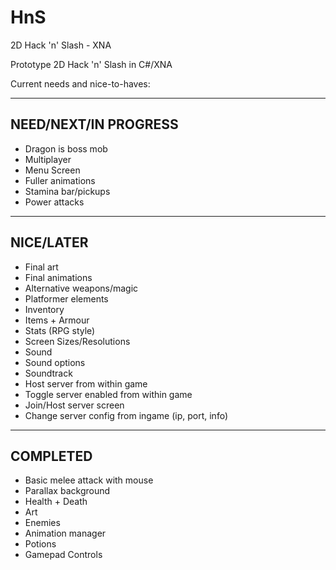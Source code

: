 HnS
===

2D Hack 'n' Slash - XNA

Prototype 2D Hack 'n' Slash in C#/XNA

Current needs and nice-to-haves:


----------------------------------------------
NEED/NEXT/IN PROGRESS
----------------------------------------------

- Dragon is boss mob
- Multiplayer
- Menu Screen
- Fuller animations
- Stamina bar/pickups
- Power attacks

----------------------------------------------
NICE/LATER
----------------------------------------------

- Final art
- Final animations
- Alternative weapons/magic
- Platformer elements
- Inventory
- Items + Armour
- Stats (RPG style)
- Screen Sizes/Resolutions
- Sound
- Sound options
- Soundtrack
- Host server from within game
- Toggle server enabled from within game
- Join/Host server screen
- Change server config from ingame (ip, port, info)

----------------------------------------------
COMPLETED
----------------------------------------------

- Basic melee attack with mouse
- Parallax background
- Health + Death
- Art
- Enemies
- Animation manager
- Potions
- Gamepad Controls